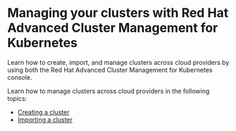 # Managing your clusters with Red Hat Advanced Cluster Management for Kubernetes

Learn how to create, import, and manage clusters across cloud providers by using both the Red Hat Advanced Cluster Management for Kubernetes console.

Learn how to manage clusters across cloud providers in the following topics:

- [Creating a cluster](create.md)
- [Importing a cluster](import.md)
